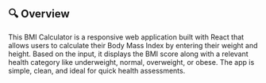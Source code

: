 ## 🔍 Overview

This BMI Calculator is a responsive web application built with React that allows users to calculate their Body Mass Index by entering their weight and height. Based on the input, it displays the BMI score along with a relevant health category like underweight, normal, overweight, or obese. The app is simple, clean, and ideal for quick health assessments.
